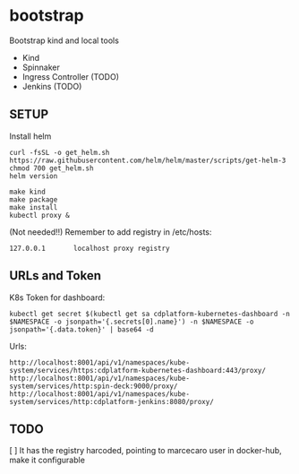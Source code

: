 # bootstrap

Bootstrap kind and local tools

- Kind
- Spinnaker
- Ingress Controller  (TODO)
- Jenkins (TODO)

## SETUP

Install helm
```
curl -fsSL -o get_helm.sh https://raw.githubusercontent.com/helm/helm/master/scripts/get-helm-3
chmod 700 get_helm.sh
helm version
```

```
make kind
make package
make install
kubectl proxy &
```

(Not needed!!) Remember to add registry in /etc/hosts:
```
127.0.0.1       localhost proxy registry
```

## URLs and Token

K8s Token for dashboard:
```
kubectl get secret $(kubectl get sa cdplatform-kubernetes-dashboard -n $NAMESPACE -o jsonpath='{.secrets[0].name}') -n $NAMESPACE -o jsonpath='{.data.token}' | base64 -d
```

Urls:
```
http://localhost:8001/api/v1/namespaces/kube-system/services/https:cdplatform-kubernetes-dashboard:443/proxy/
http://localhost:8001/api/v1/namespaces/kube-system/services/http:spin-deck:9000/proxy/
http://localhost:8001/api/v1/namespaces/kube-system/services/http:cdplatform-jenkins:8080/proxy/
```


## TODO

[ ] It has the registry harcoded, pointing to marcecaro user in docker-hub, make it configurable

